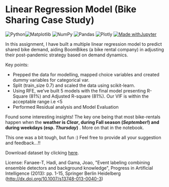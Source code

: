 # Linear Regression Model (Bike Sharing Case Study)

![Python](https://img.shields.io/badge/python-3670A0?style=for-the-badge&logo=python&logoColor=ffdd54)![Matplotlib](https://img.shields.io/badge/Matplotlib-%23ffffff.svg?style=for-the-badge&logo=Matplotlib&logoColor=black) ![NumPy](https://img.shields.io/badge/numpy-%23013243.svg?style=for-the-badge&logo=numpy&logoColor=white) ![Pandas](https://img.shields.io/badge/pandas-%23150458.svg?style=for-the-badge&logo=pandas&logoColor=white) ![Plotly](https://img.shields.io/badge/Plotly-%233F4F75.svg?style=for-the-badge&logo=plotly&logoColor=white) [![Made withJupyter](https://img.shields.io/badge/Made%20with-Jupyter-orange?style=for-the-badge&logo=Jupyter)](https://jupyter.org/try)

In this assignment, I have built a multiple linear regression model to predict shared bike demand, aiding BoomBikes (a bike rental company) in adjusting their post-pandemic strategy based on demand dynamics.

Key points:  
* Prepped the data for modelling, mapped choice variables and created dummy variables for categorical var.  
* Split (train_size 0.7) and scaled the data using scikit-learn. 
* Using RFE, we’ve built 5 models with the final model presenting R-Square (81%) and Adjusted R-square (81%). Our VIF is within the acceptable range i.e <5
* Performed Residual analysis and Model Evaluation

Found some interesting insights! The key one being that most bike-rentals happen when the **weather is _Clear_, during Fall season (_September!_) and during weekdays (esp. _Thursday_)** . More on that in the notebook.

This one was a bit tough, but fun :) Feel free to provide all your suggestion and feedback...!!

Download dataset by clicking [here](https://drive.google.com/drive/folders/1Z9SxfafUMXQScyOPGuu7-pMd_mxsfze6?usp=sharing).

License: Fanaee-T, Hadi, and Gama, Joao, "Event labeling combining ensemble detectors and background knowledge", Progress in Artificial Intelligence (2013): pp. 1-15, Springer Berlin Heidelberg (http://dx.doi.org/10.1007/s13748-013-0040-3)

